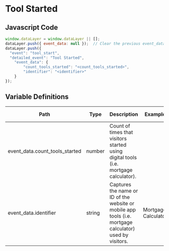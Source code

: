 # Tool Started

### 

## Javascript Code
```js
window.dataLayer = window.dataLayer || [];
dataLayer.push({ event_data: null });  // Clear the previous event_data object.
dataLayer.push({
  "event": "tool_start",
  "detailed_event": "Tool Started",
    "event_data": {
        "count_tools_started": "<count_tools_started>",
        "identifier": "<identifier>"
    }
});
```

## Variable Definitions

|Path|Type|Description|Example|Pattern|Min Length|Max Length|Minimum|Maximum|Multiple Of|
| --- | --- | --- | --- | --- | --- | --- | --- | --- | --- |
|event_data.count_tools_started|number|Count of times that visitors started using digital tools \(i.e. mortgage calculator\).||||||||
|event_data.identifier|string|Captures the name or ID of the website or mobile app tools \(i.e. mortgage calculator\) used by visitors.|Mortgage Calculator|||||||




